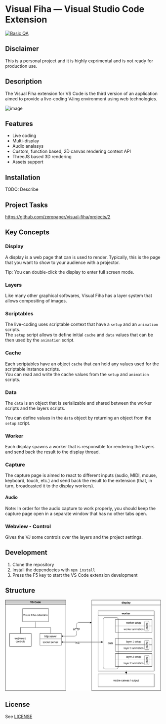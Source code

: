 # Visual Fiha — Visual Studio Code Extension

[![Basic QA](https://github.com/zeropaper/visual-fiha/actions/workflows/01.basic-qa.yml/badge.svg)](https://github.com/zeropaper/visual-fiha/actions/workflows/01.basic-qa.yml)

## Disclaimer

This is a personal project and it is highly exprimental and is not ready for production use.

## Description

The Visual Fiha extension for VS Code is the third version of an application
aimed to provide a live-coding VJing environment using web technologies.

![image](https://user-images.githubusercontent.com/65971/128530419-14828850-778d-427e-bd6f-221fed02fc46.png)

## Features

- Live coding
- Multi-display
- Audio analasys
- Custom, function based, 2D canvas rendering context API
- ThreeJS based 3D rendering
- Assets support

## Installation

TODO: Describe

## Project Tasks

https://github.com/zeropaper/visual-fiha/projects/2

## Key Concepts

### Display

A display is a web page that can is used to render.
Typically, this is the page that you want to show to your audience with a projector.

Tip: You can double-click the display to enter full screen mode.

### Layers

Like many other graphical softwares, Visual Fiha has a layer system that allows compositing of images.

### Scriptables

The live-coding uses scriptable context that have a `setup` and an `animation` scripts.  
The `setup` script allows to define initial `cache` and `data` values that can be then used by the `animation` script.

### Cache

Each scriptables have an object `cache` that can hold any values used for the scriptable instance scripts.  
You can read and write the cache values from the `setup` and `animation` scripts.

### Data

The `data` is an object that is serializable and shared between the worker scripts and the layers scripts.

You can define values in the `data` object by returning an object from the `setup` script.

### Worker

Each display spawns a worker that is responsible for rendering the layers and send back the result to the display thread.

### Capture

The capture page is aimed to react to different inputs (audio, MIDI, mouse, keyboard, touch, etc.)
and send back the result to the extension (that, in turn, broadcasted it to the display workers).

#### Audio

Note: In order for the audio capture to work properly, you should keep the capture page open in a separate window
that has no other tabs open.

### Webview - Control

Gives the VJ some controls over the layers and the project settings.

## Development

1. Clone the repository
2. Install the dependecies with `npm install`
3. Press the F5 key to start the VS Code extension development

## Structure

![structure](./structure.drawio.png)

## License

See [LICENSE](./LICENSE)
